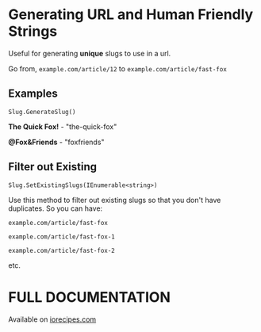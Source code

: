 # Generating URL and Human Friendly Strings

Useful for generating **unique** slugs to use in a url. 

Go from, `example.com/article/12` to `example.com/article/fast-fox`

## Examples
`Slug.GenerateSlug()`

**The Quick Fox!** - "the-quick-fox"

**@Fox&Friends** - "foxfriends"

## Filter out Existing

`Slug.SetExistingSlugs(IEnumerable<string>)`

Use this method to filter out existing slugs so that you don't have duplicates. So you can have:

`example.com/article/fast-fox`

`example.com/article/fast-fox-1`

`example.com/article/fast-fox-2`

etc. 

# FULL DOCUMENTATION
Available on [iorecipes.com][recipe]

[recipe]:https://iorecipes.com/r/slug-generator